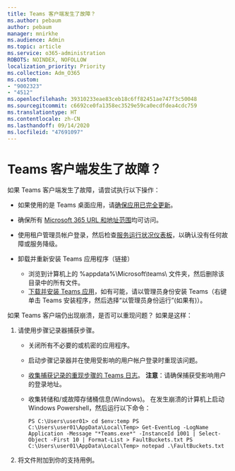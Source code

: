 ```yaml
---
title: Teams 客户端发生了故障？
ms.author: pebaum
author: pebaum
manager: mnirkhe
ms.audience: Admin
ms.topic: article
ms.service: o365-administration
ROBOTS: NOINDEX, NOFOLLOW
localization_priority: Priority
ms.collection: Adm_O365
ms.custom:
- "9002323"
- "4512"
ms.openlocfilehash: 39310233eae83ceb18c6ff82451ae747f3c50048
ms.sourcegitcommit: c6692ce0fa1358ec3529e59ca0ecdfdea4cdc759
ms.translationtype: HT
ms.contentlocale: zh-CN
ms.lasthandoff: 09/14/2020
ms.locfileid: "47691097"
---
```

# <a name="teams-client-crashing"></a>Teams 客户端发生了故障？

如果 Teams 客户端发生了故障，请尝试执行以下操作：

- 如果使用的是 Teams 桌面应用，请[确保应用已完全更新](https://support.office.com/article/Update-Microsoft-Teams-535a8e4b-45f0-4f6c-8b3d-91bca7a51db1)。

- 确保所有 [Microsoft 365 URL 和地址范围](https://docs.microsoft.com/microsoftteams/connectivity-issues)均可访问。

- 使用租户管理员帐户登录，然后检查[服务运行状况仪表板](https://docs.microsoft.com/office365/enterprise/view-service-health)，以确认没有任何故障或服务降级。

- 卸载并重新安装 Teams 应用程序（链接）
    - 浏览到计算机上的 %appdata%\Microsoft\teams\ 文件夹，然后删除该目录中的所有文件。
    - [下载并安装 Teams 应用](https://www.microsoft.com/microsoft-365/microsoft-teams/group-chat-software#office-DesktopAppDownload-ofoushy)，如有可能，请以管理员身份安装 Teams（右键单击 Teams 安装程序，然后选择“以管理员身份运行”(如果有)）。

如果 Teams 客户端仍出现崩溃，是否可以重现问题？ 如果是这样：

1. 请使用步骤记录器捕获步骤。
    - 关闭所有不必要的或机密的应用程序。
    - 启动步骤记录器并在使用受影响的用户帐户登录时重现该问题。
    - [收集捕获记录的重现步骤的 Teams 日志](https://docs.microsoft.com/microsoftteams/log-files)。 **注意**：请确保捕获受影响用户的登录地址。
    - 收集转储和/或故障存储桶信息(Windows)。 在发生崩溃的计算机上启动 Windows Powershell，然后运行以下命令：

        `
        PS C:\Users\user01> cd $env:temp
        PS C:\Users\user01\AppData\Local\Temp> Get-EventLog -LogName Application -Message "*Teams.exe*" -InstanceId 1001 | Select-Object -First 10 | Format-List > FaultBuckets.txt
        PS C:\Users\user01\AppData\Local\Temp> notepad .\FaultBuckets.txt
        `
    
2. 将文件附加到你的支持用例。
